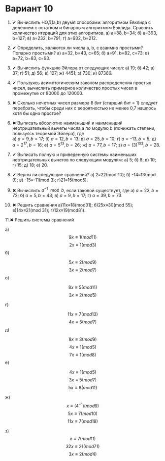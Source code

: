 # Вариант 10
1. ✔
Вычислить НОД(a,b) двумя способами: алгоритмом Евклида с делением с остатком и бинарным алгоритмом Евклида. 
Сравнить количество итераций для этих алгоритмов.
а) a=88, b=34;	б) a=393, b=127;	в) a=232, b=791;	г) a=932, b=212.

2. ✔
Определить, являются ли числа a, b, c  взаимно простыми? Попарно простыми?
а) a=32, b=43, c=65;	б) a=91, b=82, c=73; 		в) a=72, b=83, c=93.

3. ✔
Вычислить функцию Эйлера от следующих чисел:
а) 19;	б) 42;	в) 37;	г) 51;	д) 56;	 е) 127;   ж) 4451;   з) 730;  и) 87366.

4. ✔
Пользуясь асимптотическим законом распределения простых чисел, 
вычислить примерное количество простых чисел в промежутке от 80000 до 120000.

5. ✖
Сколько нечетных чисел размера 8 бит (старший бит = 1) следует перебрать, чтобы среди них с вероятностью 
не менее 0,7 нашлось хотя бы одно простое?

6. ✖
Выписать абсолютно наименьший и наименьший неотрицательный вычеты числа a по модулю b (понижать степени, пользуясь теоремой Эйлера), где 	
а) $a=9, b=17$;	б) $a=12, b=13$;	в) $a=25, b=10$;	г) $a=–13 , b=5$;
д) $a=2^{17}, b=16$;	е) $a=5^{13}, b=26$;	ж) $a=77, b=17$;	з) $a=(3)^{103}, b=28$.

7. ✔
Выписать полную и приведенную системы наименьших неотрицательных вычетов по следующим модулям:
а) 5;		б) 8;		в) 10;		г) 15;		д) 18;		е) 20.

8. ✔
Верны ли следующие сравнения?
а) 2≡22(mod 10);	б) -14≡13(mod 9);	в) -15≡-11(mod 3);	г)21≡15(mod5). 

9. ✖
Вычислить $a^{-1} \mod b$, если таковой существует, где
а) $a=23, b=72$;	б) $a=5, b=43$;	в) $a=9, b=17$;	г) $a=39, b=73$.

10. ✖
Решить сравнения
а)11x≡18(mod31);	 б)25x≡30(mod 55);	 в)14x≡21(mod 31);	г)12x≡19(mod81). 

11.✖ 
Решить системы сравнений

а) 
$$
9x≡1(mod 11)
$$
$$
2x≡1(mod 3)
$$
б) 

$$
5x≡2(mod 9)
$$
$$
3x≡2(mod 7)
$$
в) 

$$
8x≡5(mod 11)
$$
$$
3x≡2(mod 5)
$$

г) 

$$
11x≡7(mod 13)
$$
$$
4x≡5(mod 7)
$$
д) 

$$
8x≡3(mod 9)
$$
$$
4x≡1(mod 5)
$$
$$
7x≡1(mod 8)
$$
е) 

$$
4x≡1(mod 5)
$$
$$
3x≡5(mod 7)
$$
$$
5x≡8(mod 11)
$$

ж) 
$$
x≡(4^{-1})(mod 9)
$$
$$
5x≡7(mod 10)
$$
$$
11x≡7(mod 19)
$$

з) 
$$
x≡7(mod 11)
$$
$$
32x≡21(mod 71)
$$
$$
3x≡2(mod 4)
$$